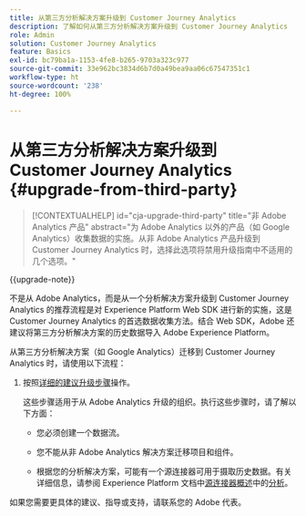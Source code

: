 ```yaml
---
title: 从第三方分析解决方案升级到 Customer Journey Analytics
description: 了解如何从第三方分析解决方案升级到 Customer Journey Analytics
role: Admin
solution: Customer Journey Analytics
feature: Basics
exl-id: bc79ba1a-1153-4fe8-b265-9703a323c977
source-git-commit: 33e962bc3834d6b7d0a49bea9aa06c67547351c1
workflow-type: ht
source-wordcount: '238'
ht-degree: 100%

---
```


# 从第三方分析解决方案升级到 Customer Journey Analytics {#upgrade-from-third-party}

<!-- markdownlint-disable MD034 -->

>[!CONTEXTUALHELP]
>id="cja-upgrade-third-party"
>title="非 Adobe Analytics 产品"
>abstract="为 Adobe Analytics 以外的产品（如 Google Analytics）收集数据的实施。从非 Adobe Analytics 产品升级到 Customer Journey Analytics 时，选择此选项将禁用升级指南中不适用的几个选项。"

<!-- markdownlint-enable MD034 -->

{{upgrade-note}}

不是从 Adobe Analytics，而是从一个分析解决方案升级到 Customer Journey Analytics 的推荐流程是对 Experience Platform Web SDK 进行新的实施，这是 Customer Journey Analytics 的首选数据收集方法。结合 Web SDK，Adobe 还建议将第三方分析解决方案的历史数据导入 Adobe Experience Platform。

<!-- After you have enough historical data using the Experience Platform Web SDK and you have fully transitioned to Customer Journey Analytics, the Analytics source connector can be turned off and the Web SDK can be used exclusively. -->

从第三方分析解决方案（如 Google Analytics）迁移到 Customer Journey Analytics 时，请使用以下流程：

1. 按照[详细的建议升级步骤](/help/getting-started/cja-upgrade/cja-upgrade-recommendations.md#detailed-recommended-upgrade-steps)操作。

   这些步骤适用于从 Adobe Analytics 升级的组织。执行这些步骤时，请了解以下方面：

   * 您必须创建一个数据流。

   * 您不能从非 Adobe Analytics 解决方案迁移项目和组件。

   * 根据您的分析解决方案，可能有一个源连接器可用于摄取历史数据。有关详细信息，请参阅 Experience Platform 文档中[源连接器概述](https://experienceleague.adobe.com/zh-hans/docs/experience-platform/sources/home)中的[分析](https://experienceleague.adobe.com/zh-hans/docs/experience-platform/sources/home#analytics)。


如果您需要更具体的建议、指导或支持，请联系您的 Adobe 代表。

